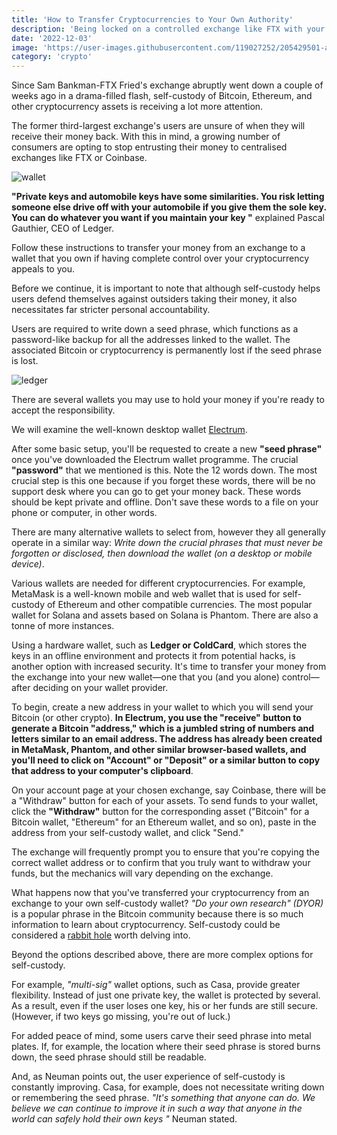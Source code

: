 ```yaml
---
title: 'How to Transfer Cryptocurrencies to Your Own Authority'
description: 'Being locked on a controlled exchange like FTX with your Bitcoin, Ethereum, and other cryptocurrencies is a concern. This is how to alter that.'
date: '2022-12-03'
image: 'https://user-images.githubusercontent.com/119027252/205429501-a87ee4b5-26f3-483e-afb8-b1b970e6c52d.jpg'
category: 'crypto'
---
```


Since Sam Bankman-FTX Fried's exchange abruptly went down a couple of weeks ago in a drama-filled flash, self-custody of Bitcoin, Ethereum, and other cryptocurrency assets is receiving a lot more attention.


The former third-largest exchange's users are unsure of when they will receive their money back. With this in mind, a growing number of consumers are opting to stop entrusting their money to centralised exchanges like FTX or Coinbase.

![wallet](https://user-images.githubusercontent.com/119027252/205429525-003d8866-f8dd-406c-a8c2-cf4f21c5b8c9.jpg)

**"Private keys and automobile keys have some similarities. You risk letting someone else drive off with your automobile if you give them the sole key. You can do whatever you want if you maintain your key "** explained Pascal Gauthier, CEO of Ledger.

Follow these instructions to transfer your money from an exchange to a wallet that you own if having complete control over your cryptocurrency appeals to you.

Before we continue, it is important to note that although self-custody helps users defend themselves against outsiders taking their money, it also necessitates far stricter personal accountability.

Users are required to write down a seed phrase, which functions as a password-like backup for all the addresses linked to the wallet. The associated Bitcoin or cryptocurrency is permanently lost if the seed phrase is lost.

![ledger](https://user-images.githubusercontent.com/119027252/205429572-620bac97-21fb-4ffa-bc31-3ac1c71adcd0.jpg)

There are several wallets you may use to hold your money if you're ready to accept the responsibility.

We will examine the well-known desktop wallet [Electrum](https://electrum.org/#home).

After some basic setup, you'll be requested to create a new **"seed phrase"** once you've downloaded the Electrum wallet programme. The crucial **"password"** that we mentioned is this. Note the 12 words down. The most crucial step is this one because if you forget these words, there will be no support desk where you can go to get your money back. These words should be kept private and offline. Don't save these words to a file on your phone or computer, in other words.

There are many alternative wallets to select from, however they all generally operate in a similar way: *Write down the crucial phrases that must never be forgotten or disclosed, then download the wallet (on a desktop or mobile device)*.

Various wallets are needed for different cryptocurrencies. For example, MetaMask is a well-known mobile and web wallet that is used for self-custody of Ethereum and other compatible currencies. The most popular wallet for Solana and assets based on Solana is Phantom. There are also a tonne of more instances.

Using a hardware wallet, such as **Ledger or ColdCard**, which stores the keys in an offline environment and protects it from potential hacks, is another option with increased security.
It's time to transfer your money from the exchange into your new wallet—one that you (and you alone) control—after deciding on your wallet provider.

To begin, create a new address in your wallet to which you will send your Bitcoin (or other crypto). **In Electrum, you use the "receive" button to generate a Bitcoin "address," which is a jumbled string of numbers and letters similar to an email address. The address has already been created in MetaMask, Phantom, and other similar browser-based wallets, and you'll need to click on "Account" or "Deposit" or a similar button to copy that address to your computer's clipboard**.

On your account page at your chosen exchange, say Coinbase, there will be a "Withdraw" button for each of your assets. To send funds to your wallet, click the **"Withdraw"** button for the corresponding asset ("Bitcoin" for a Bitcoin wallet, "Ethereum" for an Ethereum wallet, and so on), paste in the address from your self-custody wallet, and click "Send."

The exchange will frequently prompt you to ensure that you're copying the correct wallet address or to confirm that you truly want to withdraw your funds, but the mechanics will vary depending on the exchange.

What happens now that you've transferred your cryptocurrency from an exchange to your own self-custody wallet? *"Do your own research" (DYOR)* is a popular phrase in the Bitcoin community because there is so much information to learn about cryptocurrency. Self-custody could be considered a [rabbit hole](https://www.lopp.net/bitcoin-information/recommended-wallets.html) worth delving into.

Beyond the options described above, there are more complex options for self-custody.

For example, *"multi-sig"* wallet options, such as Casa, provide greater flexibility. Instead of just one private key, the wallet is protected by several. As a result, even if the user loses one key, his or her funds are still secure. (However, if two keys go missing, you're out of luck.)

For added peace of mind, some users carve their seed phrase into metal plates. If, for example, the location where their seed phrase is stored burns down, the seed phrase should still be readable.

And, as Neuman points out, the user experience of self-custody is constantly improving. Casa, for example, does not necessitate writing down or remembering the seed phrase. *"It's something that anyone can do. We believe we can continue to improve it in such a way that anyone in the world can safely hold their own keys "* Neuman stated.

